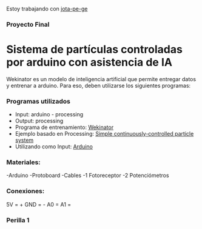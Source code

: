Estoy trabajando con [jota-pe-ge](https://gibhub.com/jota-pe-ge)


### Proyecto Final
# Sistema de partículas controladas por arduino con asistencia de IA
Wekinator es un modelo de inteligencia artificial que permite entregar datos y entrenar a arduino. Para eso, deben utilizarse los siguientes programas:



### Programas utilizados
* Input: arduino - processing
* Output: processing
* Programa de entrenamiento: [Wekinator](http://www.wekinator.org/)
* Ejemplo basado en Processing: [Simple continuously-controlled particle system](http://www.wekinator.org/examples/#Processing_animation_audio)
* Utilizando como Input: [Arduino](http://www.wekinator.org/examples/#Arduino)

### Materiales:

-Arduino
-Protoboard
-Cables
-1 Fotoreceptor
-2 Potenciómetros







### Conexiones:
5V = +
GND = -
A0 = 
A1 =

### Perilla 1


